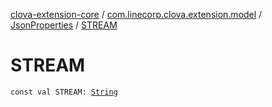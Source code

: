 [clova-extension-core](../../index.md) / [com.linecorp.clova.extension.model](../index.md) / [JsonProperties](index.md) / [STREAM](./-s-t-r-e-a-m.md)

# STREAM

`const val STREAM: `[`String`](https://kotlinlang.org/api/latest/jvm/stdlib/kotlin/-string/index.html)